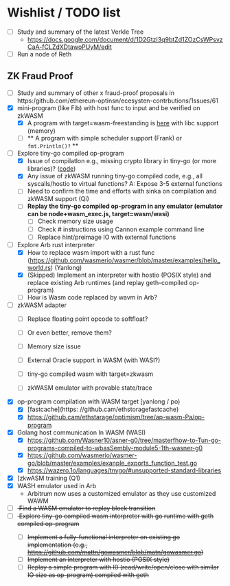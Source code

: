 # Wishlist / TODO list

- [ ] Study and summary of the latest Verkle Tree
  - https://docs.google.com/document/d/1D2GtzI3q9btZd1ZOzCsWPsvzCaA-fCLZdXDtawoPUyM/edit
- [ ] Run a node of Reth

## ZK Fraud Proof

- [ ] Study and summary of other x fraud-proof proposals in https:/github.com/ethereun-optinsn/ecesysten-contrbutions/1ssues/61
- [x] mini-program (like Fib) with host func to input and be verified on zkWASM
  - [x] A program with target=wasm-freestanding is [here](https://github.com/LiuJiazheng/go-to-wasm-example) with libc support (memory)
  - [ ] ** A program with simple scheduler support (Frank) or `fmt.Println()?` **
- [ ] Explore tiny-go compiled op-program
  - [x] Issue of compilatlon e.g., missing crypto library in tiny-go (or more libraries)?  ([code]([url](https://github.com/ethstorage/optimism/pull/5)))
  - [x] Any issue of zkWASM running tiny-go compiled code, e.g., all syscalls/hostio to virtual functions? A: Expose 3-5 external functions
  - [ ] Need to confirm the time and efforts with sinka on compilation and zkWASM support (Qi)
  - [ ] **Replay the tiny-go compiled op-program in any emulator (emulator can be node+wasm_exec.js, target=wasm/wasi)**
    - [ ] Check memory size usage
    - [ ] Check # instructions using Cannon example command line
    - [ ] Replace hint/preimage IO with external functions
- [ ] Explore Arb rust interpreter
  - [x] How to replace wasm import with a rust func (https://github.com/wasmerio/wasmer/blob/master/examples/hello_world.rs) (Yanlong)
  - [x] (Skipped) Implement an interpreter with hostio (POSIX style) and replace existing Arb runtimes (and replay geth-compiled op-program)
  - [ ] How is Wasm code replaced by wavm in Arb?
- [ ] zkWASM adapter
  - [ ] Replace floating point opcode to softfloat?
  - [ ] Or even better, remove them?
  - [ ] Memory size issue
  - [ ] External Oracle support in WASM (with WASI?)
  - [ ] tiny-go compiled wasm with target=zkwasm
  - [ ] zkWASM emulator with provable state/trace


- [x] op-program compilation with WASM target [yanlong / po)
  - [x] [fastcache](https: //github.cam/ethstoragefastcache)
  - [x] https://github.cam/ethstarage/optimism/tree/ap-wasm-Pa/op-program
- [x] Golang host communication In WASM (WASI)
  - [x] https://github.com/Wasner10/asner-g0/tree/masterfhow-to-Tun-go-programs-compiled-to-wbasSembly-module5-1th-wasner-g0
  - [x] https://github.com/wasmerio/wasmer-go/blob/master/examples/exanple_exports_function_test.go
  - [x] https://wazero.1o/languages/tnygo/#unsupported-standard-libraries
- [x] [zkwASM training (Q1)
- [x] WASH emulator used in Arb
  - Arbitrum now uses a customized emulator as they use customized WAWM
- [ ] <strike> Find a WASM emulator to replay block transition </strike>
- [ ] <strike> Explore tiny-go compiled wasm interpreter with go runtime with geth compiled op-program
  - [ ] Implement a fully-functional interpreter on existing go implementation (e.g., https://github.com/mattn/gowasmer/blob/matn/gowasmer.go)
  - [ ] Implement an interpreter with hostio (POSIX style)
  - [ ] Replay a simple program with I0 (read/write/open/close with similar IO size as op-program) compiled with geth
